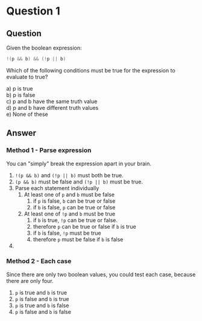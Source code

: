 # Question 1
## Question
Given the boolean expression:
```java
!(p && b) && (!p || b)
```
Which of the following conditions must be true for the expression to evaluate to true?

a) p is true  
b) p is false  
c) p and b have the same truth value  
d) p and b have different truth values   
e) None of these
## Answer
### Method 1 - Parse expression
You can "simply" break the expression apart in your brain.

1. `!(p && b)` and `(!p || b)` must both be true.
2. `(p && b)` must be false and `(!p || b)` must be true.
3. Parse each statement individually
	1. At least one of `p` and `b` must be false
		1. if `p` is false, `b` can be true or false
		2. if `b` is false, `p` can be true or false
	2. At least one of `!p` and `b` must be true
		1. if `b` is true, `!p` can be true or false.
		2. therefore `p` can be true or false if `b` is true
		3. if `b` is false, `!p` must be true
		4. therefore `p` must be false if `b` is false
4. 

### Method 2 - Each case
Since there are only two boolean values, you could test each case, because there are only four. 

1. `p` is true and `b` is true
2. `p` is false and `b` is true
3. `p` is true and `b` is false
4. `p` is false and `b` is false
